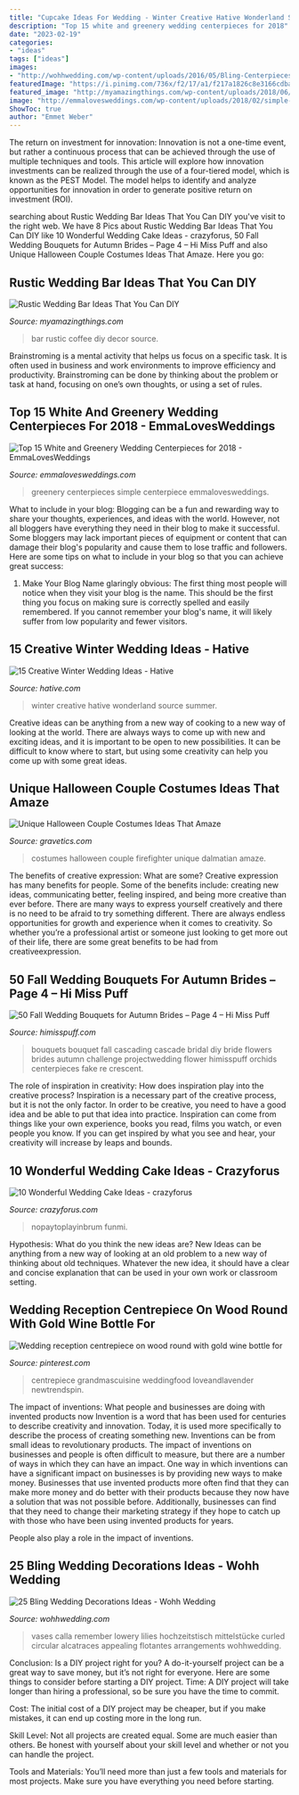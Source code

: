 ```yaml
---
title: "Cupcake Ideas For Wedding - Winter Creative Hative Wonderland Source Summer"
description: "Top 15 white and greenery wedding centerpieces for 2018"
date: "2023-02-19"
categories:
- "ideas"
tags: ["ideas"]
images:
- "http://wohhwedding.com/wp-content/uploads/2016/05/Bling-Centerpieces-Wedding-Decorations.jpg"
featuredImage: "https://i.pinimg.com/736x/f2/17/a1/f217a1826c8e3166cdbaa32f432160c4.jpg"
featured_image: "http://myamazingthings.com/wp-content/uploads/2018/06/rustic-wedding-bar-2-.jpg"
image: "http://emmalovesweddings.com/wp-content/uploads/2018/02/simple-chic-greenery-wedding-centerpiece-ideas-with-wooden-box.jpg"
ShowToc: true
author: "Emmet Weber"
---
```



The return on investment for innovation:
Innovation is not a one-time event, but rather a continuous process that can be achieved through the use of multiple techniques and tools. This article will explore how innovation investments can be realized through the use of a four-tiered model, which is known as the PEST Model. The model helps to identify and analyze opportunities for innovation in order to generate positive return on investment (ROI).

	

		
searching about Rustic Wedding Bar Ideas That You Can DIY you've visit to the right web. We have 8 Pics about Rustic Wedding Bar Ideas That You Can DIY like 10 Wonderful Wedding Cake Ideas - crazyforus, 50 Fall Wedding Bouquets for Autumn Brides – Page 4 – Hi Miss Puff and also Unique Halloween Couple Costumes Ideas That Amaze. Here you go:
		
    
## Rustic Wedding Bar Ideas That You Can DIY

<img loading=lazy src="http://myamazingthings.com/wp-content/uploads/2018/06/rustic-wedding-bar-2-.jpg" onerror="this.onerror=null;this.src='https://tse2.mm.bing.net/th?id=OIP.TGkoL1HUz4vudCl1no43UAHaLF&amp;pid=15.1';" alt="Rustic Wedding Bar Ideas That You Can DIY">

_Source: myamazingthings.com_

>bar rustic coffee diy decor source. 

	

Brainstroming is a mental activity that helps us focus on a specific task. It is often used in business and work environments to improve efficiency and productivity. Brainstroming can be done by thinking about the problem or task at hand, focusing on one’s own thoughts, or using a set of rules.

    
## Top 15 White And Greenery Wedding Centerpieces For 2018 - EmmaLovesWeddings

<img loading=lazy src="http://emmalovesweddings.com/wp-content/uploads/2018/02/simple-chic-greenery-wedding-centerpiece-ideas-with-wooden-box.jpg" onerror="this.onerror=null;this.src='https://tse1.mm.bing.net/th?id=OIP.DMB9sibirMa9XCXLeq-KtAHaLH&amp;pid=15.1';" alt="Top 15 White and Greenery Wedding Centerpieces for 2018 - EmmaLovesWeddings">

_Source: emmalovesweddings.com_

>greenery centerpieces simple centerpiece emmalovesweddings. 

	

What to include in your blog:
Blogging can be a fun and rewarding way to share your thoughts, experiences, and ideas with the world. However, not all bloggers have everything they need in their blog to make it successful. Some bloggers may lack important pieces of equipment or content that can damage their blog's popularity and cause them to lose traffic and followers. Here are some tips on what to include in your blog so that you can achieve great success:
1. Make Your Blog Name glaringly obvious: The first thing most people will notice when they visit your blog is the name. This should be the first thing you focus on making sure is correctly spelled and easily remembered. If you cannot remember your blog's name, it will likely suffer from low popularity and fewer visitors.


    
## 15 Creative Winter Wedding Ideas - Hative

<img loading=lazy src="https://hative.com/wp-content/uploads/2014/11/winter-wedding-ideas/7-creative-winter-wedding-ideas.jpg" onerror="this.onerror=null;this.src='https://tse4.mm.bing.net/th?id=OIP.OQsb_jRlTsWd1OP8HYxzPgHaLG&amp;pid=15.1';" alt="15 Creative Winter Wedding Ideas - Hative">

_Source: hative.com_

>winter creative hative wonderland source summer. 

	

Creative ideas can be anything from a new way of cooking to a new way of looking at the world. There are always ways to come up with new and exciting ideas, and it is important to be open to new possibilities. It can be difficult to know where to start, but using some creativity can help you come up with some great ideas.

    
## Unique Halloween Couple Costumes Ideas That Amaze

<img loading=lazy src="https://www.gravetics.com/wp-content/uploads/2017/07/Dalmatian-Firefighter.jpg" onerror="this.onerror=null;this.src='https://tse3.mm.bing.net/th?id=OIP.2GyKmF6GvnY-WS6n4MIymwHaJ4&amp;pid=15.1';" alt="Unique Halloween Couple Costumes Ideas That Amaze">

_Source: gravetics.com_

>costumes halloween couple firefighter unique dalmatian amaze. 

	

The benefits of creative expression: What are some?
Creative expression has many benefits for people. Some of the benefits include: creating new ideas, communicating better, feeling inspired, and being more creative than ever before. There are many ways to express yourself creatively and there is no need to be afraid to try something different. There are always endless opportunities for growth and experience when it comes to creativity. So whether you’re a professional artist or someone just looking to get more out of their life, there are some great benefits to be had from creativeexpression.

    
## 50 Fall Wedding Bouquets For Autumn Brides – Page 4 – Hi Miss Puff

<img loading=lazy src="https://www.himisspuff.com/wp-content/uploads/2016/07/fall-cascading-wedding-bouquets.jpg" onerror="this.onerror=null;this.src='https://tse1.mm.bing.net/th?id=OIP.ARJKQ0Zbk14ViZ3wgq6P5AHaJ4&amp;pid=15.1';" alt="50 Fall Wedding Bouquets for Autumn Brides – Page 4 – Hi Miss Puff">

_Source: himisspuff.com_

>bouquets bouquet fall cascading cascade bridal diy bride flowers brides autumn challenge projectwedding flower himisspuff orchids centerpieces fake re crescent. 

	

The role of inspiration in creativity: How does inspiration play into the creative process?
Inspiration is a necessary part of the creative process, but it is not the only factor. In order to be creative, you need to have a good idea and be able to put that idea into practice. Inspiration can come from things like your own experience, books you read, films you watch, or even people you know. If you can get inspired by what you see and hear, your creativity will increase by leaps and bounds.

    
## 10 Wonderful Wedding Cake Ideas - Crazyforus

<img loading=lazy src="http://www.topinspired.com/wp-content/uploads/2018/03/Classic-Cake.jpg" onerror="this.onerror=null;this.src='https://tse4.mm.bing.net/th?id=OIP.vgN0HJhNBre6vkaJB1MMzwHaLG&amp;pid=15.1';" alt="10 Wonderful Wedding Cake Ideas - crazyforus">

_Source: crazyforus.com_

>nopaytoplayinbrum funmi. 

	

Hypothesis: What do you think the new ideas are?
New Ideas can be anything from a new way of looking at an old problem to a new way of thinking about old techniques. Whatever the new idea, it should have a clear and concise explanation that can be used in your own work or classroom setting.

    
## Wedding Reception Centrepiece On Wood Round With Gold Wine Bottle For

<img loading=lazy src="https://i.pinimg.com/736x/f2/17/a1/f217a1826c8e3166cdbaa32f432160c4.jpg" onerror="this.onerror=null;this.src='https://tse3.mm.bing.net/th?id=OIP.bDvXG87mPbIluR1ZHjTYDgHaLH&amp;pid=15.1';" alt="Wedding reception centrepiece on wood round with gold wine bottle for">

_Source: pinterest.com_

>centrepiece grandmascuisine weddingfood loveandlavender newtrendspin. 

	

The impact of inventions: What people and businesses are doing with invented products now
Invention is a word that has been used for centuries to describe creativity and innovation. Today, it is used more specifically to describe the process of creating something new. Inventions can be from small ideas to revolutionary products. The impact of inventions on businesses and people is often difficult to measure, but there are a number of ways in which they can have an impact. 
One way in which inventions can have a significant impact on businesses is by providing new ways to make money. Businesses that use invented products more often find that they can make more money and do better with their products because they now have a solution that was not possible before. Additionally, businesses can find that they need to change their marketing strategy if they hope to catch up with those who have been using invented products for years. 

People also play a role in the impact of inventions.

    
## 25 Bling Wedding Decorations Ideas - Wohh Wedding

<img loading=lazy src="http://wohhwedding.com/wp-content/uploads/2016/05/Bling-Centerpieces-Wedding-Decorations.jpg" onerror="this.onerror=null;this.src='https://tse4.mm.bing.net/th?id=OIP.fv3IawSUItHIPARNlMOOtQHaLH&amp;pid=15.1';" alt="25 Bling Wedding Decorations Ideas - Wohh Wedding">

_Source: wohhwedding.com_

>vases calla remember lowery lilies hochzeitstisch mittelstücke curled circular alcatraces appealing flotantes arrangements wohhwedding. 

	

Conclusion: Is a DIY project right for you?
A do-it-yourself project can be a great way to save money, but it’s not right for everyone. Here are some things to consider before starting a DIY project.
Time: A DIY project will take longer than hiring a professional, so be sure you have the time to commit.

Cost: The initial cost of a DIY project may be cheaper, but if you make mistakes, it can end up costing more in the long run.

Skill Level: Not all projects are created equal. Some are much easier than others. Be honest with yourself about your skill level and whether or not you can handle the project.

Tools and Materials: You’ll need more than just a few tools and materials for most projects. Make sure you have everything you need before starting.

